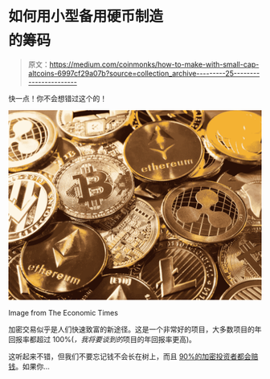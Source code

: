 # 如何用小型备用硬币制造$$$$的筹码

> 原文：<https://medium.com/coinmonks/how-to-make-with-small-cap-altcoins-6997cf29a07b?source=collection_archive---------25----------------------->

快一点！你不会想错过这个的！

![](img/45e1b0d0a5cf946f6b1664e319651dd5.png)

Image from The Economic Times

加密交易似乎是人们快速致富的新途径。这是一个非常好的项目，大多数项目的年回报率都超过 100%(*，我将要谈到的*项目的年回报率更高)。

这听起来不错，但我们不要忘记钱不会长在树上，而且 [90%的加密投资者都会赔钱](/coinmonks/why-do-90-of-crypto-investors-lose-money-888ae97d0f3d)。如果你…